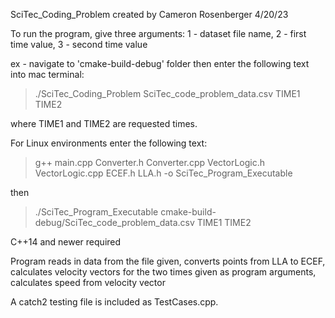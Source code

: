 SciTec_Coding_Problem created by Cameron Rosenberger 4/20/23

To run the program, give three arguments:
    1 - dataset file name,
    2 - first time value,
    3 - second time value

ex - navigate to 'cmake-build-debug' folder then enter the following text into mac terminal:
> ./SciTec_Coding_Problem SciTec_code_problem_data.csv TIME1 TIME2

where TIME1 and TIME2 are requested times. 

For Linux environments enter the following text: 
> g++ main.cpp Converter.h Converter.cpp VectorLogic.h VectorLogic.cpp ECEF.h LLA.h -o SciTec_Program_Executable
 
then
> ./SciTec_Program_Executable cmake-build-debug/SciTec_code_problem_data.csv TIME1 TIME2

C++14 and newer required

Program reads in data from the file given,
    converts points from LLA to ECEF, 
    calculates velocity vectors for the two times given as program arguments,
    calculates speed from velocity vector

A catch2 testing file is included as TestCases.cpp.
